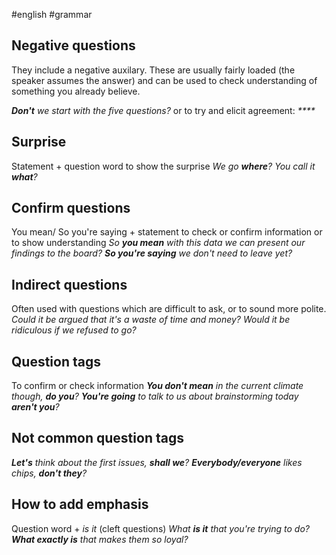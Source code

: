 #english #grammar 
## Negative questions
They include a negative auxilary. These are usually fairly loaded (the speaker assumes the answer) and can be used to check understanding of something you already believe.

_**Don't** we start with the five questions?_
or to try and elicit agreement:
_****_

## Surprise
Statement + question word to show the surprise
_We go **where**?_
_You call it **what**?_

## Confirm questions
You mean/ So you're saying + statement to check or confirm information or to show understanding
_So **you mean** with this data we can present our findings to the board?_
_**So you're saying** we don't need to leave yet?_

## Indirect questions
Often used with questions which are difficult to ask, or to sound more polite.
_Could it be argued that it's a waste of time and money?_
_Would it be ridiculous if we refused to go?_

## Question tags
To confirm or check information
_**You don't mean** in the current climate though, **do you**?_
_**You're going** to talk to us about brainstorming today **aren't you**?_

## Not common question tags
_**Let's** think about the first issues, **shall we**?_
_**Everybody/everyone** likes chips, **don't they**?_

## How to add emphasis
Question word + _is it_ (cleft questions)
_What **is it** that you're trying to do?_
_**What exactly is** that makes them so loyal?_